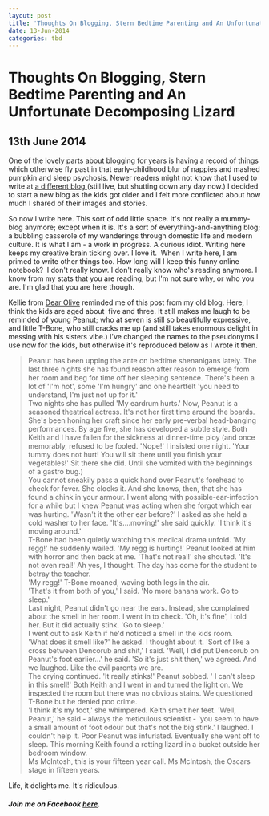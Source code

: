 ```yaml
---
layout: post
title: 'Thoughts On Blogging, Stern Bedtime Parenting and An Unfortunate Decomposing Lizard'
date: 13-Jun-2014
categories: tbd
---
```


# Thoughts On Blogging, Stern Bedtime Parenting and An Unfortunate Decomposing Lizard

## 13th June 2014

One of the lovely parts about blogging for years is having a record of things which otherwise fly past in that early-childhood blur of nappies and mashed pumpkin and sleep psychosis. Newer readers might not know that I used to write at <a href="http://www.mogantosh.blogspot.com.au/">a different blog </a>(still live,   but shutting down any day now.) I decided to start a new blog as the kids got older and I felt more conflicted about how much I shared of their images and stories.

So now I write here. This sort of odd little space. It's not really a mummy-blog anymore; except when it is. It's a sort of everything-and-anything blog; a bubbling casserole of my wanderings through domestic life and modern culture. It is what I am - a work in progress. A curious idiot. Writing here keeps my creative brain ticking over. I love it.  When I write here,   I am primed to write other things too. How long will I keep this funny online notebook?  I don't really know. I don't really know who's reading anymore. I know from my stats that you are reading, but I'm not sure why, or who you are. I'm glad that you are here though.

Kellie from <a href="http://dear-olive.blogspot.com.au/">Dear Olive</a> reminded me of this post from my old blog. Here, I think the kids are aged about  five and three. It still makes me laugh to be reminded of young Peanut; who at seven is still so beautifully expressive, and little T-Bone, who still cracks me up (and still takes enormous delight in messing with his sisters vibe.) I've changed the names to the pseudonyms I use now for the kids, but otherwise it's reproduced below as I wrote it then.

<div id="post-body-7406819631465767164" itemprop="description articleBody">

<blockquote>Peanut has been upping the ante on bedtime shenanigans lately. The last three nights she has found reason after reason to emerge from her room and beg for time off her sleeping sentence. There's been a lot of 'I'm hot', some 'I'm hungry' and one heartfelt 'you need to understand, I'm just not up for it.'

<div></div>

<div>Two nights she has pulled 'My eardrum hurts.' Now, Peanut is a seasoned theatrical actress. It's not her first time around the boards. She's been honing her craft since her early pre-verbal head-banging performances. By age five, she has developed a subtle style. Both Keith and I have fallen for the sickness at dinner-time ploy (and once memorably, refused to be fooled. 'Nope!' I insisted one night. 'Your tummy does not hurt! You will sit there until you finish your vegetables!' Sit there she did. Until she vomited with the beginnings of a gastro bug.)</div>

<div></div>

 

<div>You cannot sneakily pass a quick hand over Peanut's forehead to check for fever. She clocks it. And she knows, then, that she has found a chink in your armour. I went along with possible-ear-infection for a while but I knew Peanut was acting when she forgot which ear was hurting. 'Wasn't it the other ear before?' I asked as she held a cold washer to her face. 'It's....moving!' she said quickly. 'I think it's moving around.'</div>

 

<div></div>

<div>T-Bone had been quietly watching this medical drama unfold. 'My regg!' he suddenly wailed. 'My regg is hurting!' Peanut looked at him with horror and then back at me. 'That's not real!' she shouted. 'It's not even real!' Ah yes, I thought. The day has come for the student to betray the teacher.</div>

 

<div></div>

<div>'My regg!' T-Bone moaned, waving both legs in the air.</div>

 

<div></div>

<div>'That's it from both of you,' I said. 'No more banana work. Go to sleep.'</div>

 

<div></div>

<div>Last night, Peanut didn't go near the ears. Instead, she complained about the smell in her room. I went in to check. 'Oh, it's fine', I told her. But it did actually stink. 'Go to sleep.'</div>

 

<div></div>

<div>I went out to ask Keith if he'd noticed a smell in the kids room.</div>

 

<div></div>

<div>'What does it smell like?' he asked. I thought about it. 'Sort of like a cross between Dencorub and shit,' I said. 'Well, I did put Dencorub on Peanut's foot earlier...' he said. 'So it's just shit then,' we agreed. And we laughed. Like the evil parents we are.</div>

 

<div></div>

<div>The crying continued. 'It really stinks!' Peanut sobbed. ' I can't sleep in this smell!' Both Keith and I went in and turned the light on. We inspected the room but there was no obvious stains. We questioned T-Bone but he denied poo crime.</div>

 

<div></div>

<div>'I think it's my foot,' she whimpered. Keith smelt her feet. 'Well, Peanut,' he said - always the meticulous scientist - 'you seem to have a small amount of foot odour but that's not the big stink.' I laughed. I couldn't help it. Poor Peanut was infuriated. Eventually she went off to sleep. This morning Keith found a rotting lizard in a bucket outside her bedroom window.</div>

 

<div></div>

<div>Ms McIntosh, this is your fifteen year call. Ms McIntosh, the Oscars stage in fifteen years.</div></blockquote>

</div>

Life, it delights me. It's ridiculous.

<h5>Join me on Facebook <a href="https://www.facebook.com/mogantosh">here</a>.</h5>
